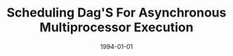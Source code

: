 ---
title: "Scheduling Dag'S For Asynchronous Multiprocessor Execution"
date: 1994-01-01
venue: ""
paperurl: https://doi.org/10.1109/71.282560
authors: "Brian A Malloy, Errol L Lloyd and Mary Lou Soffa"
awards: ""
---